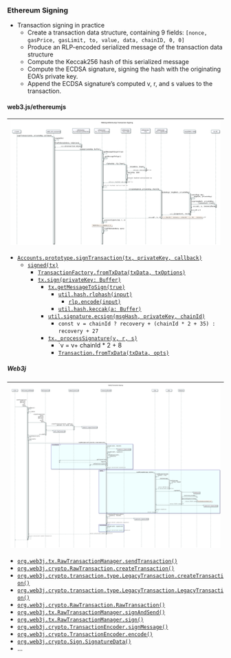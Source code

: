 
### Ethereum Signing

* Transaction signing in practice
    * Create a transaction data structure, containing 9 fields: `[nonce, gasPrice, gasLimit, to, value, data, chainID, 0, 0]`
    * Produce an RLP-encoded serialized message of the transaction data structure
    * Compute the Keccak256 hash of this serialized message
    * Compute the ECDSA signature, signing the hash with the originating EOA’s private key.
    * Append the ECDSA signature’s computed v, r, and s values to the transaction.

#### web3.js/ethereumjs

| ![Web3.js Signing Workflow](./transaction-signing-workflow-web3js.svg) |
| ------ |

* [`Accounts.prototype.signTransaction(tx, privateKey, callback)`](https://github.com/ChainSafe/web3.js/blob/v1.7.0/packages/web3-eth-accounts/src/index.js#L146)
    * [`signed(tx)`](https://github.com/ChainSafe/web3.js/blob/v1.7.0/packages/web3-eth-accounts/src/index.js#L182)
        * [`TransactionFactory.fromTxData(txData, txOptions)`](https://github.com/ethereumjs/ethereumjs-monorepo/blob/@ethereumjs/tx@3.3.2/packages/tx/src/transactionFactory.ts#L22)
        * [`tx.sign(privateKey: Buffer)`](https://github.com/ethereumjs/ethereumjs-monorepo/blob/@ethereumjs/tx@3.3.2/packages/tx/src/baseTransaction.ts#L282)
            * [`tx.getMessageToSign(true)`](https://github.com/ethereumjs/ethereumjs-monorepo/blob/6e41fb32a4916cff53ec940d94e3c238f3c20d5f/packages/tx/src/legacyTransaction.ts#L210)
                * [`util.hash.rlphash(input)`](https://github.com/ethereumjs/ethereumjs-monorepo/blob/6e41fb32a4916cff53ec940d94e3c238f3c20d5f/packages/util/src/hash.ts#L157)
                    * [`rlp.encode(input)`](https://github.com/ethereumjs/rlp/blob/a0fc75b76e08939d9db5162640ba4363f6ce296e/src/index.ts#L14)
                * [`util.hash.keccak(a: Buffer)`](https://github.com/ethereumjs/ethereumjs-monorepo/blob/6e41fb32a4916cff53ec940d94e3c238f3c20d5f/packages/util/src/hash.ts#L12)
            * [`util.signature.ecsign(msgHash, privateKey, chainId)`](https://github.com/ethereumjs/ethereumjs-monorepo/blob/6e41fb32a4916cff53ec940d94e3c238f3c20d5f/packages/util/src/signature.ts#L25)
                * `const v = chainId ? recovery + (chainId * 2 + 35) : recovery + 27`
            * [`tx._processSignature(v, r, s)`](https://github.com/ethereumjs/ethereumjs-monorepo/blob/6e41fb32a4916cff53ec940d94e3c238f3c20d5f/packages/tx/src/legacyTransaction.ts#L301)
                * `v = v+ chainId * 2 + 8
                * [`Transaction.fromTxData(txData, opts)`](https://github.com/ethereumjs/ethereumjs-monorepo/blob/6e41fb32a4916cff53ec940d94e3c238f3c20d5f/packages/tx/src/legacyTransaction.ts#L33)


##### Web3j

| ![Web3j Signing Workflow](./transaction-signing-workflow-web3j-4.8.svg) |
| ------ |

* [`org.web3j.tx.RawTransactionManager.sendTransaction()`](https://github.com/web3j/web3j/blob/v4.8.8/core/src/main/java/org/web3j/tx/RawTransactionManager.java#L111)
* [`org.web3j.crypto.RawTransaction.createTransaction()`](https://github.com/web3j/web3j/blob/v4.8.8/crypto/src/main/java/org/web3j/crypto/RawTransaction.java#L85)
* [`org.web3j.crypto.transaction.type.LegacyTransaction.createTransaction()`](https://github.com/web3j/web3j/blob/v4.8.8/crypto/src/main/java/org/web3j/crypto/transaction/type/LegacyTransaction.java#L128)
* [`org.web3j.crypto.transaction.type.LegacyTransaction.LegacyTransaction()`](https://github.com/web3j/web3j/blob/v4.8.8/crypto/src/main/java/org/web3j/crypto/transaction/type/LegacyTransaction.java#L52)
* [`org.web3j.crypto.RawTransaction.RawTransaction()`](https://github.com/web3j/web3j/blob/v4.8.8/crypto/src/main/java/org/web3j/crypto/RawTransaction.java#L31)
* [`org.web3j.tx.RawTransactionManager.signAndSend()`](https://github.com/web3j/web3j/blob/v4.8.8/core/src/main/java/org/web3j/tx/RawTransactionManager.java#L193)
* [`org.web3j.tx.RawTransactionManager.sign()`](https://github.com/web3j/web3j/blob/v4.8.8/core/src/main/java/org/web3j/tx/RawTransactionManager.java#L180)
* [`org.web3j.crypto.TransactionEncoder.signMessage()`](https://github.com/web3j/web3j/blob/v4.8.8/crypto/src/main/java/org/web3j/crypto/TransactionEncoder.java#L42)
* [`org.web3j.crypto.TransactionEncoder.encode()`](https://github.com/web3j/web3j/blob/v4.8.8/crypto/src/main/java/org/web3j/crypto/TransactionEncoder.java#L83)
* [`org.web3j.crypto.Sign.SignatureData()`](https://github.com/web3j/web3j/blob/v4.8.8/crypto/src/main/java/org/web3j/crypto/Sign.java#L340)
* ...

